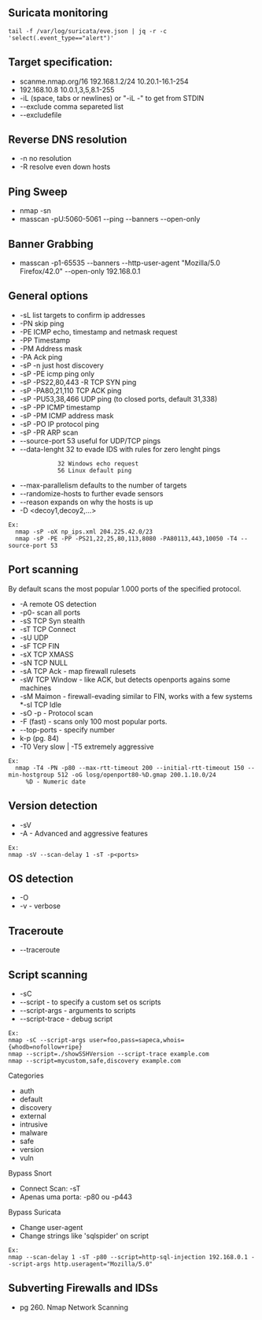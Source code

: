##  Suricata monitoring
`tail -f /var/log/suricata/eve.json | jq -r -c 'select(.event_type=="alert")'`

## Target specification:
* scanme.nmap.org/16 192.168.1.2/24 10.20.1-16.1-254
* 192.168.10.8 10.0.1,3,5,8.1-255
* -iL <file> (space, tabs or newlines) or "-iL -" to get from STDIN
* --exclude comma separeted list
*  --excludefile <file>

## Reverse DNS resolution
* -n no resolution
* -R resolve even down hosts


## Ping Sweep

* nmap -sn <target>
* masscan -pU:5060-5061 --ping --banners --open-only
  
## Banner Grabbing
* masscan -p1-65535 --banners --http-user-agent "Mozilla/5.0 Firefox/42.0" --open-only 192.168.0.1

## General options
* -sL list targets to confirm ip addresses
* -PN skip ping
* -PE ICMP echo, timestamp and netmask request
* -PP Timestamp
* -PM Address mask
* -PA Ack ping
* -sP -n just host discovery
* -sP -PE icmp ping only
* -sP -PS22,80,443 -R TCP SYN ping
* -sP -PA80,21,110 TCP ACK ping
* -sP -PU53,38,466 UDP ping (to closed ports, default 31,338)
* -sP -PP ICMP timestamp
* -sP -PM ICMP address mask
* -sP -PO IP protocol ping
* -sP -PR ARP scan
* --source-port 53 useful for UDP/TCP pings
* --data-lenght 32 to evade IDS with rules for zero lenght pings
```
              32 Windows echo request
              56 Linux default ping
```
* --max-parallelism defaults to the number of targets
* --randomize-hosts to further evade sensors
* --reason expands on why the hosts is up
* -D <decoy1,decoy2,...>
```
Ex:
  nmap -sP -oX np_ips.xml 204.225.42.0/23
  nmap -sP -PE -PP -PS21,22,25,80,113,8080 -PA80113,443,10050 -T4 --source-port 53
```

## Port scanning
By default scans the most popular 1.000 ports of the specified protocol.

* -A remote OS detection
* -p0- scan all ports
* -sS TCP Syn stealth
* -sT TCP Connect
* -sU UDP
* -sF TCP FIN
* -sX TCP XMASS
* -sN TCP NULL
* -sA TCP Ack - map firewall rulesets
* -sW TCP Window - like ACK, but detects openports agains some machines
* -sM Maimon - firewall-evading similar to FIN, works with a few systems
*-sI TCP Idle
* -sO -p <protocol> - Protocol scan
* -F (fast) - scans only 100 most popular ports.
* --top-ports <num> - specify number
* k-p <list of ports> (pg. 84)
* -T0 Very slow | -T5 extremely aggressive
  
```
Ex: 
  nmap -T4 -PN -p80 --max-rtt-timeout 200 --initial-rtt-timeout 150 --min-hostgroup 512 -oG losg/openport80-%D.gmap 200.1.10.0/24
     %D - Numeric date

  ```
## Version detection
* -sV
* -A - Advanced and aggressive features

```  
Ex:
nmap -sV --scan-delay 1 -sT -p<ports>
```

## OS detection
* -O
* -v - verbose

## Traceroute
* --traceroute
  
## Script scanning
* -sC
* --script - to specify a custom set os scripts
* --script-args - arguments to scripts
* --script-trace - debug script

```
Ex:
nmap -sC --script-args user=foo,pass=sapeca,whois={whodb=nofollow+ripe}
nmap --script=./showSSHVersion --script-trace example.com
nmap --script=mycustom,safe,discovery example.com
```
  
Categories
* auth
* default
* discovery
* external
* intrusive
* malware
* safe
* version
* vuln
  
Bypass Snort
* Connect Scan: -sT
* Apenas uma porta: -p80 ou -p443
  
Bypass Suricata
* Change user-agent
* Change strings like 'sqlspider' on script
  
```
Ex:
nmap --scan-delay 1 -sT -p80 --script=http-sql-injection 192.168.0.1 --script-args http.useragent="Mozilla/5.0"
```
  
## Subverting Firewalls and IDSs
* pg 260. Nmap Network Scanning
